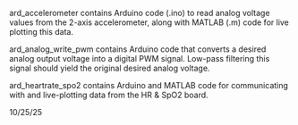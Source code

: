 ard_accelerometer contains Arduino code (.ino) to read analog voltage values from the 2-axis accelerometer, along with MATLAB (.m) code for live plotting this data.

ard_analog_write_pwm contains Arduino code that converts a desired analog output voltage into a digital PWM signal. Low-pass filtering this signal should yield the original desired analog voltage.

ard_heartrate_spo2 contains Arduino and MATLAB code for communicating with and live-plotting data from the HR & SpO2 board.

10/25/25
